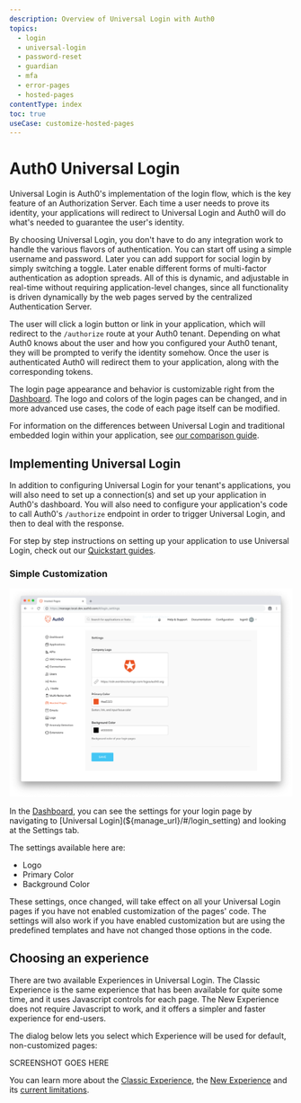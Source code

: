 ```yaml
---
description: Overview of Universal Login with Auth0
topics:
  - login
  - universal-login
  - password-reset
  - guardian
  - mfa
  - error-pages
  - hosted-pages
contentType: index
toc: true
useCase: customize-hosted-pages
---
```

# Auth0 Universal Login

Universal Login is Auth0's implementation of the login flow, which is the key feature of an Authorization Server. Each time a user needs to prove its identity, your applications will redirect to Universal Login and Auth0 will do what's needed to guarantee the user's identity. 

By choosing Universal Login, you don't have to do any integration work to handle the various flavors of authentication. You can start off using a simple username and password. Later you can add support for social login by simply switching a toggle. Later enable different forms of multi-factor authentication as adoption spreads.  All of this is dynamic, and adjustable in real-time without requiring application-level changes, since all functionality is driven dynamically by the web pages served by the centralized Authentication Server.

 The user will click a login button or link in your application, which will redirect to the `/authorize` route at your Auth0 tenant. Depending on what Auth0 knows about the user and how you configured your Auth0 tenant, they will be prompted to verify the identity somehow. Once the user is authenticated Auth0 will redirect them to your application, along with the corresponding tokens.

The login page appearance and behavior is customizable right from the [Dashboard](${manage_url}). The logo and colors of the login pages can be changed, and in more advanced use cases, the code of each page itself can be modified.

For information on the differences between Universal Login and traditional embedded login within your application, see [our comparison guide](/guides/login/universal-vs-embedded).

## Implementing Universal Login

In addition to configuring Universal Login for your tenant's applications, you will also need to set up a connection(s) and set up your application in Auth0's dashboard. You will also need to configure your application's code to call Auth0's `/authorize` endpoint in order to trigger Universal Login, and then to deal with the response.

For step by step instructions on setting up your application to use Universal Login, check out our [Quickstart guides](/quickstarts).

### Simple Customization

![Customization Settings for Login Page](/media/articles/universal-login/settings.png)

In the [Dashboard](${manage_url}), you can see the settings for your login page by navigating to [Universal Login](${manage_url}/#/login_setting) and looking at the Settings tab.

The settings available here are:

* Logo
* Primary Color
* Background Color

These settings, once changed, will take effect on all your Universal Login pages if you have not enabled customization of the pages' code. The settings will also work if you have enabled customization but are using the predefined templates and have not changed those options in the code.

## Choosing an experience

There are two available Experiences in Universal Login. The Classic Experience is the same experience that has been available for quite some time, and it uses Javascript controls for each page. The New Experience does not require Javascript to work, and it offers a simpler and faster experience for end-users. 

The dialog below lets you select which Experience will be used for default, non-customized pages:

SCREENSHOT GOES HERE

You can learn more about the [Classic Experience](/universal-login/classic), the [New Experience](/universal-login/new) and its [current limitations](/universal-login/new-experience-limitations).
